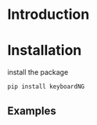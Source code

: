 # Introduction


# Installation
install the package 
```bash
pip install keyboardNG
```


## Examples


